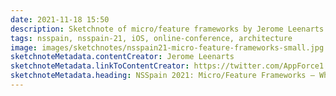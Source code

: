 ```yaml
---
date: 2021-11-18 15:50
description: Sketchnote of micro/feature frameworks by Jerome Leenarts at NSSpain 2021
tags: nsspain, nsspain-21, iOS, online-conference, architecture
image: images/sketchnotes/nsspain21-micro-feature-frameworks-small.jpg
sketchnoteMetadata.contentCreator: Jerome Leenarts
sketchnoteMetadata.linkToContentCreator: https://twitter.com/AppForce1
sketchnoteMetadata.heading: NSSpain 2021: Micro/Feature Frameworks – What? Why? How?
---
```

